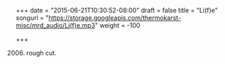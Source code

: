 +++
date = "2015-06-21T10:30:52-08:00"
draft = false
title = "Li(f)e"
songurl = "https://storage.googleapis.com/thermokarst-misc/mrd_audio/Li(f)e.mp3"
weight = -100

+++

2006. rough cut.
